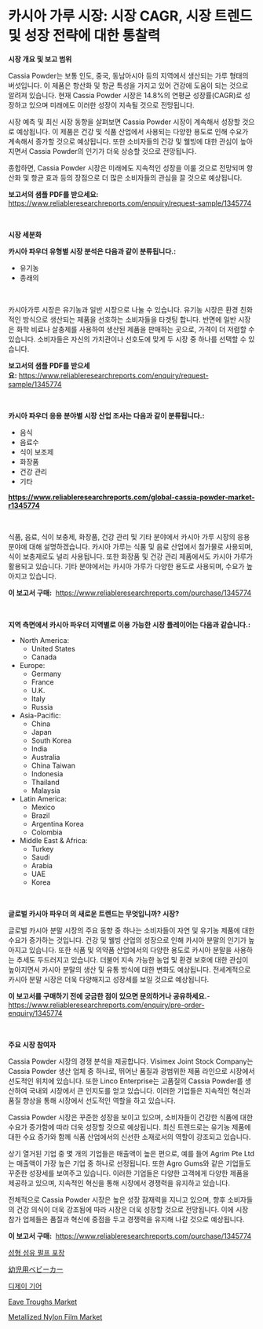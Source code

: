 <p><h1>카시아 가루 시장: 시장 CAGR, 시장 트렌드 및 성장 전략에 대한 통찰력</h1></p><p><strong>시장 개요 및 보고 범위</strong></p>
<p><p>Cassia Powder는 보통 인도, 중국, 동남아시아 등의 지역에서 생산되는 가루 형태의 버섯입니다. 이 제품은 항산화 및 항균 특성을 가지고 있어 건강에 도움이 되는 것으로 알려져 있습니다. 현재 Cassia Powder 시장은 14.8%의 연평균 성장률(CAGR)로 성장하고 있으며 미래에도 이러한 성장이 지속될 것으로 전망됩니다.</p><p>시장 예측 및 최신 시장 동향을 살펴보면 Cassia Powder 시장이 계속해서 성장할 것으로 예상됩니다. 이 제품은 건강 및 식품 산업에서 사용되는 다양한 용도로 인해 수요가 계속해서 증가할 것으로 예상됩니다. 또한 소비자들의 건강 및 웰빙에 대한 관심이 높아지면서 Cassia Powder의 인기가 더욱 상승할 것으로 전망됩니다.</p><p>종합하면, Cassia Powder 시장은 미래에도 지속적인 성장을 이룰 것으로 전망되며 항산화 및 항균 효과 등의 장점으로 더 많은 소비자들의 관심을 끌 것으로 예상됩니다.</p></p>
<p><strong>보고서의 샘플 PDF를 받으세요:</strong> <a href="https://www.reliableresearchreports.com/enquiry/request-sample/1345774">https://www.reliableresearchreports.com/enquiry/request-sample/1345774</a></p>
<p>&nbsp;</p>
<p><strong>시장 세분화</strong></p>
<p><strong>카시아 파우더 유형별 시장 분석은 다음과 같이 분류됩니다.:</strong></p>
<p><ul><li>유기농</li><li>종래의</li></ul></p>
<p>&nbsp;</p>
<p><p>카시아가루 시장은 유기농과 일반 시장으로 나눌 수 있습니다. 유기농 시장은 환경 친화적인 방식으로 생산되는 제품을 선호하는 소비자들을 타겟팅 합니다. 반면에 일반 시장은 화학 비료나 살충제를 사용하여 생산된 제품을 판매하는 곳으로, 가격이 더 저렴할 수 있습니다. 소비자들은 자신의 가치관이나 선호도에 맞게 두 시장 중 하나를 선택할 수 있습니다.</p></p>
<p><strong>보고서의 샘플 PDF를 받으세요:</strong>&nbsp;<a href="https://www.reliableresearchreports.com/enquiry/request-sample/1345774">https://www.reliableresearchreports.com/enquiry/request-sample/1345774</a></p>
<p>&nbsp;</p>
<p><strong> 카시아 파우더 응용 분야별 시장 산업 조사는 다음과 같이 분류됩니다.:</strong></p>
<p><ul><li>음식</li><li>음료수</li><li>식이 보조제</li><li>화장품</li><li>건강 관리</li><li>기타</li></ul></p>
<p><strong><a href="https://www.reliableresearchreports.com/global-cassia-powder-market-r1345774">https://www.reliableresearchreports.com/global-cassia-powder-market-r1345774</a></strong></p>
<p>&nbsp;</p>
<p><p>식품, 음료, 식이 보충제, 화장품, 건강 관리 및 기타 분야에서 카시아 가루 시장의 응용 분야에 대해 설명하겠습니다. 카시아 가루는 식품 및 음료 산업에서 첨가물로 사용되며, 식이 보충제로도 널리 사용됩니다. 또한 화장품 및 건강 관리 제품에서도 카시아 가루가 활용되고 있습니다. 기타 분야에서는 카시아 가루가 다양한 용도로 사용되며, 수요가 높아지고 있습니다.</p></p>
<p><strong>이 보고서 구매:</strong>&nbsp; <a href="https://www.reliableresearchreports.com/purchase/1345774">https://www.reliableresearchreports.com/purchase/1345774</a></p>
<p>&nbsp;</p>
<p><strong>지역 측면에서 카시아 파우더 지역별로 이용 가능한 시장 플레이어는 다음과 같습니다.:</strong></p>
<p><ul>
    <li>
        North America:
        <ul>
            <li>United States</li>
            <li>Canada</li>
        </ul>
    </li>
    <li>
        Europe:
        <ul>
            <li>Germany</li>
            <li>France</li>
            <li>U.K.</li>
            <li>Italy</li>
            <li>Russia</li>
        </ul>
    </li>
    <li>
        Asia-Pacific:
        <ul>
            <li>China</li>
            <li>Japan</li>
            <li>South Korea</li>
            <li>India</li>
            <li>Australia</li>
            <li>China Taiwan</li>
            <li>Indonesia</li>
            <li>Thailand</li>
            <li>Malaysia</li>
        </ul>
    </li>
    <li>
        Latin America:
        <ul>
            <li>Mexico</li>
            <li>Brazil</li>
            <li>Argentina Korea</li>
            <li>Colombia</li>
        </ul>
    </li>
    <li>
        Middle East & Africa:
        <ul>
            <li>Turkey</li>
            <li>Saudi</li>
            <li>Arabia</li>
            <li>UAE</li>
            <li>Korea</li>
        </ul>
    </li>
    </ul></p>
<p>&nbsp;</p>
<p><strong>글로벌 카시아 파우더 의 새로운 트렌드는 무엇입니까? 시장?</strong></p>
<p><p>글로벌 카시아 분말 시장의 주요 동향 중 하나는 소비자들이 자연 및 유기농 제품에 대한 수요가 증가하는 것입니다. 건강 및 웰빙 산업의 성장으로 인해 카시아 분말의 인기가 높아지고 있습니다. 또한 식품 및 의약품 산업에서의 다양한 용도로 카시아 분말을 사용하는 추세도 두드러지고 있습니다. 더불어 지속 가능한 농업 및 환경 보호에 대한 관심이 높아지면서 카시아 분말의 생산 및 유통 방식에 대한 변화도 예상됩니다. 전세계적으로 카시아 분말 시장은 더욱 다양해지고 성장세를 보일 것으로 예상됩니다.</p></p>
<p><strong>이 보고서를 구매하기 전에 궁금한 점이 있으면 문의하거나 공유하세요.</strong>- <a href="https://www.reliableresearchreports.com/enquiry/pre-order-enquiry/1345774">https://www.reliableresearchreports.com/enquiry/pre-order-enquiry/1345774</a></p>
<p>&nbsp;</p>
<p><strong>주요 시장 참여자</strong></p>
<p><p>Cassia Powder 시장의 경쟁 분석을 제공합니다. Visimex Joint Stock Company는 Cassia Powder 생산 업체 중 하나로, 뛰어난 품질과 광범위한 제품 라인으로 시장에서 선도적인 위치에 있습니다. 또한 Linco Enterprise는 고품질의 Cassia Powder를 생산하여 국내외 시장에서 큰 인지도를 얻고 있습니다. 이러한 기업들은 지속적인 혁신과 품질 향상을 통해 시장에서 선도적인 역할을 하고 있습니다.</p><p>Cassia Powder 시장은 꾸준한 성장을 보이고 있으며, 소비자들이 건강한 식품에 대한 수요가 증가함에 따라 더욱 성장할 것으로 예상됩니다. 최신 트렌드로는 유기농 제품에 대한 수요 증가와 함께 식품 산업에서의 신선한 소재로서의 역할이 강조되고 있습니다.</p><p>상기 열거된 기업 중 몇 개의 기업들은 매출액이 높은 편으로, 예를 들어 Agrim Pte Ltd는 매출액이 가장 높은 기업 중 하나로 선정됩니다. 또한 Agro Gums와 같은 기업들도 꾸준한 성장세를 보여주고 있습니다. 이러한 기업들은 다양한 고객에게 다양한 제품을 제공하고 있으며, 지속적인 혁신을 통해 시장에서 경쟁력을 유지하고 있습니다.</p><p>전체적으로 Cassia Powder 시장은 높은 성장 잠재력을 지니고 있으며, 향후 소비자들의 건강 의식이 더욱 강조됨에 따라 시장은 더욱 성장할 것으로 전망됩니다. 이에 시장 참가 업체들은 품질과 혁신에 중점을 두고 경쟁력을 유지해 나갈 것으로 예상됩니다.</p></p>
<p><strong>이 보고서 구매:</strong>&nbsp;&nbsp;<a href="https://www.reliableresearchreports.com/purchase/1345774">https://www.reliableresearchreports.com/purchase/1345774</a></p>
<p><p><a href="https://github.com/JackieFauhey9089475/Market-Research-Report-List-1/blob/main/575373320445.md">성형 섬유 펄프 포장</a></p><p><a href="https://github.com/CloydAbbott2023/Market-Research-Report-List-1/blob/main/428155022414.md">幼児用ベビーカー</a></p><p><a href="https://medium.com/@cierrahayes645/dj-%EA%B8%B0%EC%96%B4-%EC%8B%9C%EC%9E%A5%EC%9D%80-%EC%8B%9C%EC%9E%A5-%EC%A0%90%EC%9C%A0%EC%9C%A8-%EC%8B%9C%EC%9E%A5-%EB%8F%99%ED%96%A5-%EB%B0%8F-%EC%8B%9C%EC%9E%A5-%EC%84%B1%EC%9E%A5%EA%B3%BC-%EA%B4%80%EB%A0%A8%EB%90%9C-%EC%A0%95%EB%B3%B4%EB%A5%BC-%EC%A0%9C%EA%B3%B5%ED%95%A9%EB%8B%88%EB%8B%A4-fe73194b82dd">디제이 기어</a></p><p><a href="https://issuu.com/reportprime-2/docs/eave-troughs-market-size-2030.pptx">Eave Troughs Market</a></p><p><a href="https://spotless-saver-8fd.notion.site/Metallized-Nylon-Film-Market-Challenges-Opportunities-and-Growth-Drivers-and-Major-Market-Players-a3ccf4da44c84b14bdd37bd4989e5d56">Metallized Nylon Film Market</a></p></p>